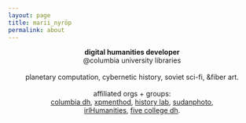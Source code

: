 ```yaml
---
layout: page
title: marii_nyröp
permalink: about
---
```

<center>
<b>digital humanities developer</b><br>
@columbia university libraries<br><br>
planetary computation, cybernetic history, soviet sci-fi, &fiber art.
<br><br>
affiliated orgs + groups:<br>
<a href="https://digitalhumanities.columbia.edu/">columbia dh</a>, <a href="http://xpmethod.plaintext.in/">xpmenthod</a>, <a href="http://history-lab.org/">history lab</a>, <a href="http://sudanphoto.uofk.edu/">sudanphoto</a>,<br><a href="http://irlhumanities.org/">irlHumanities</a>, <a href="http://5colldh.org/">five college dh</a>.
<br><br>
<center>
